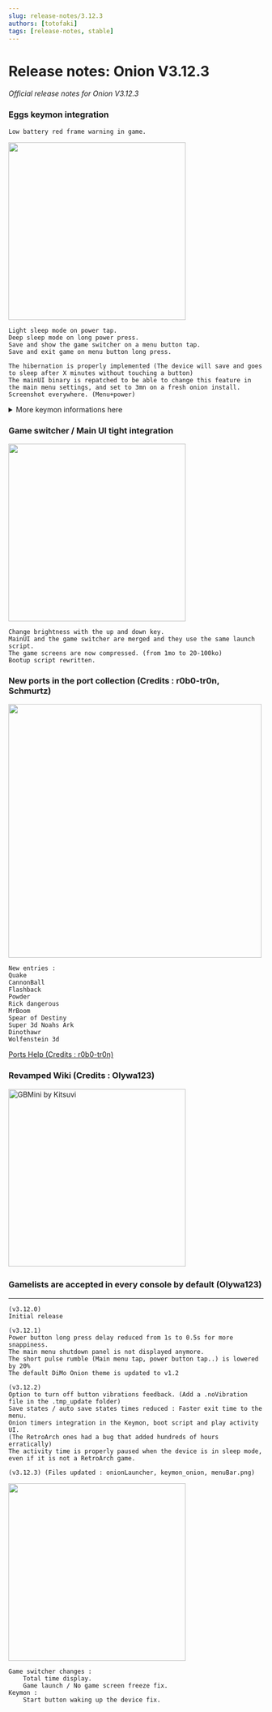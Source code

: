 ```yaml
---
slug: release-notes/3.12.3
authors: [totofaki]
tags: [release-notes, stable]
---
```


# Release notes: Onion V3.12.3

*Official release notes for Onion V3.12.3*

<!-- truncate -->


### Eggs keymon integration

    Low battery red frame warning in game.  

<img src="https://user-images.githubusercontent.com/16885275/177217769-32533d60-d052-45f2-b108-ecd187124733.png" width="350"/>

    Light sleep mode on power tap.     
    Deep sleep mode on long power press.   
    Save and show the game switcher on a menu button tap.   
    Save and exit game on menu button long press.   

    The hibernation is properly implemented (The device will save and goes to sleep after X minutes without touching a button) 
    The mainUI binary is repatched to be able to change this feature in the main menu settings, and set to 3mn on a fresh onion install.   
    Screenshot everywhere. (Menu+power)     

<details>
<summary>More keymon informations here</summary>


**POWER button:**  
Suspend by press for one second or less.
Press and hold for 5 seconds to force close the current foreground application.
Press and hold for 10 seconds to force shutdown.

- Unlike stock, suspend actually stops the foreground application.
- Both close/shutdown will auto-save if retroarch is running and AutoSaveState setting is enabled. (also for Hibernate below)

- Shutdown when MainUI/onionLauncher is running.
- DeepSleep when retroarch is running and AutoSave setting is ON.
- Otherwise, nothing happens.

**Hibernate function:**  
Suspend after the time set in Setting > Hibernate has elapsed without any buttons being pressed.
Shutdown after 5 minutes of suspended state and no USB power connected.

The current onion disables Hibernate during installation and does not allow configuration.
- If you want to enable, you can change it by booting without SD, configure in Setting, and then boot with onion again.
- It can also be set on a minute-by-minute basis by editing /appconfigs/system.json using Commander. ("hibernate" line)

**Low battery warning:**  
If battery falls below about 17%, a warning will appear in the screen.
- Stock displays an icon in the upper right corner, but custom displays a red frame across the entire screen.

If battery falls below about 4%, AutoSave & Exit when retroarch is running and AutoSave setting is ON.

**SELECT button:**  
Adjust the brightness by pressing L2/R2 while holding down.

- Extended functions:

**During suspend - MENU button:**  
Take a screenshot. a png file will be saved in /Screenshots in SD. (Same function as scrshot app)

</details>


### Game switcher / Main UI tight integration    
<img src="https://user-images.githubusercontent.com/16885275/177045714-bc6ab713-4fbf-49b8-b34c-f8ac1ce5e034.png" width="350"/>

    Change brightness with the up and down key.    
    MainUI and the game switcher are merged and they use the same launch script.     
    The game screens are now compressed. (from 1mo to 20-100ko)    
    Bootup script rewritten.     

### New ports in the port collection (Credits : r0b0-tr0n, Schmurtz)   
<img src="https://user-images.githubusercontent.com/16885275/177214139-b874b0e6-df84-4c9c-a12c-c827ae82747e.png" width="500"/>   

    New entries :  
    Quake   
    CannonBall   
    Flashback   
    Powder   
    Rick dangerous   
    MrBoom   
    Spear of Destiny   
    Super 3d Noahs Ark   
    Dinothawr   
    Wolfenstein 3d   

[Ports Help (Credits : r0b0-tr0n)](https://github.com/OnionUI/Onion/files/9044872/Ports.Help.pdf)

### Revamped Wiki (Credits : Olywa123) 
[<img title="GBMini by Kitsuvi" width="350px" src="https://user-images.githubusercontent.com/16885275/177215817-21a20392-3cd3-4b37-a667-ee42dbc93450.jpg?raw=true" />](https://github.com/Sichroteph/Onion/wiki/2.-Onion-Emulators-&-Ports) &nbsp; 

### Gamelists are accepted in every console by default (Olywa123)

---

    (v3.12.0) 
    Initial release

    (v3.12.1) 
    Power button long press delay reduced from 1s to 0.5s for more snappiness. 
    The main menu shutdown panel is not displayed anymore.
    The short pulse rumble (Main menu tap, power button tap..) is lowered by 20%
    The default DiMo Onion theme is updated to v1.2

    (v3.12.2)
    Option to turn off button vibrations feedback. (Add a .noVibration file in the .tmp_update folder)
    Save states / auto save states times reduced : Faster exit time to the menu.
    Onion timers integration in the Keymon, boot script and play activity UI.
    (The RetroArch ones had a bug that added hundreds of hours erratically)
    The activity time is properly paused when the device is in sleep mode, even if it is not a RetroArch game.
    
    (v3.12.3) (Files updated : onionLauncher, keymon_onion, menuBar.png)     

<img src="https://user-images.githubusercontent.com/16885275/178365221-0af0b012-0e6a-45cf-b341-823a5dfa98cc.png" width="350"/>  


    Game switcher changes :      
        Total time display.    
        Game launch / No game screen freeze fix.    
    Keymon :      
        Start button waking up the device fix.    
